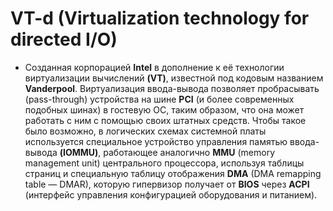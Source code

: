 # VT-d (Virtualization technology for directed I/O)
+ Созданная корпорацией **Intel** в дополнение к её технологии виртуализации
вычислений **(VT)**, известной под кодовым названием **Vanderpool**. Виртуализация
ввода-вывода позволяет пробрасывать (pass-through) устройства на шине **PCI** (и
более современных подобных шинах) в гостевую ОС, таким образом, что она может
работать с ним с помощью своих штатных средств. Чтобы такое было возможно, в
логических схемах системной платы используется специальное устройство
управления памятью ввода-вывода **(IOMMU)**, работающее аналогично **MMU**
(memory management unit) центрального процессора, используя таблицы страниц и
специальную таблицу отображения **DMA** (DMA remapping table — DMAR), которую
гипервизор получает от **BIOS** через **ACPI** (интерфейс управления конфигурацией
оборудования и питанием).
